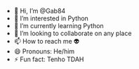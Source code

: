 - 👋 Hi, I’m @Gab84
- 👀 I’m interested in Python
- 🌱 I’m currently learning Python
- 💞️ I’m looking to collaborate on any place
- 📫 How to reach me 👽
- 😄 Pronouns: He/him
- ⚡ Fun fact: Tenho TDAH

<!---
Gab84/Gab84 is a ✨ special ✨ repository because its `README.md` (this file) appears on your GitHub profile.
You can click the Preview link to take a look at your changes.
--->
